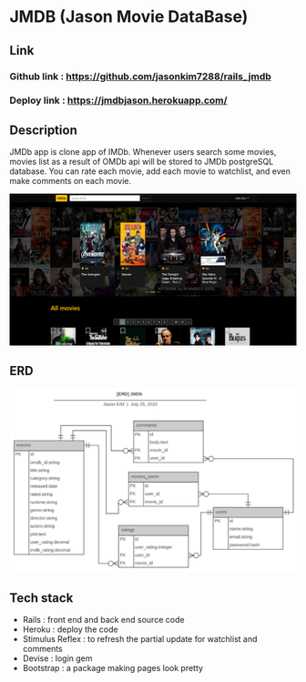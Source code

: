 # JMDB (Jason Movie DataBase)

## Link
### Github link : https://github.com/jasonkim7288/rails_jmdb
### Deploy link : https://jmdbjason.herokuapp.com/

## Description
JMDb app is clone app of IMDb. Whenever users search some movies, movies list as a result of OMDb api will be stored to JMDb postgreSQL database. You can rate each movie, add each movie to watchlist, and even make comments on each movie.

![Image of JMDb](docs/JMDb.png)

## ERD
![Image of ERD](docs/[ERD]JMDb.png)


## Tech stack
- Rails : front end and back end source code
- Heroku : deploy the code
- Stimulus Reflex : to refresh the partial update for watchlist and comments
- Devise : login gem
- Bootstrap : a package making pages look pretty